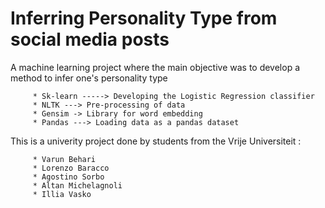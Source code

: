 # Inferring Personality Type from social media posts
A machine learning project where the main objective was to develop a method to infer one's personality type

         * Sk-learn -----> Developing the Logistic Regression classifier
         * NLTK ---> Pre-processing of data
         * Gensim -> Library for word embedding
         * Pandas ---> Loading data as a pandas dataset
This is a univerity project done by students from the Vrije Universiteit :

         * Varun Behari
         * Lorenzo Baracco
         * Agostino Sorbo
         * Altan Michelagnoli
         * Illia Vasko
      
    
